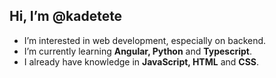 ## Hi, I’m @kadetete

* I’m interested in web development, especially on backend.
* I’m currently learning **Angular, Python** and **Typescript**.
* I already have knowledge in **JavaScript, HTML** and **CSS**.


